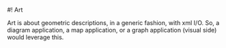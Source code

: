 #! Art 

Art is about geometric descriptions, in a generic fashion, with xml I/O.  So, a diagram application, a map application, or a graph application (visual side) would leverage this.

